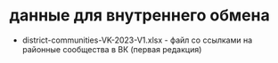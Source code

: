 # данные для внутреннего обмена

- district-communities-VK-2023-V1.xlsx - файл со ссылками на районные сообщества в ВК (первая редакция)
